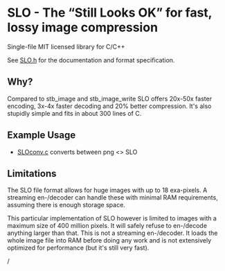 
# SLO - The “Still Looks OK” for fast, lossy image compression

Single-file MIT licensed library for C/C++

See [SLO.h](https://github.com/skandau/SLO.h) for
the documentation and format specification.



## Why?

Compared to stb_image and stb_image_write SLO offers 20x-50x faster encoding,
3x-4x faster decoding and 20% better compression. It's also stupidly simple and
fits in about 300 lines of C.


## Example Usage

- [SLOconv.c](https://github.com/skandau/SLOconv.c)
converts between png <> SLO


## Limitations

The SLO file format allows for huge images with up to 18 exa-pixels. A streaming 
en-/decoder can handle these with minimal RAM requirements, assuming there is 
enough storage space.

This particular implementation of SLO however is limited to images with a 
maximum size of 400 million pixels. It will safely refuse to en-/decode anything
larger than that. This is not a streaming en-/decoder. It loads the whole image
file into RAM before doing any work and is not extensively optimized for 
performance (but it's still very fast).

/

